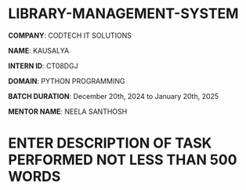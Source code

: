 # LIBRARY-MANAGEMENT-SYSTEM

**COMPANY**: CODTECH IT SOLUTIONS

**NAME**: KAUSALYA

**INTERN ID**: CT08DGJ

**DOMAIN**: PYTHON PROGRAMMING

**BATCH DURATION**:  December 20th, 2024 to January 20th, 2025

**MENTOR NAME**: NEELA SANTHOSH

# ENTER DESCRIPTION OF TASK PERFORMED NOT LESS THAN 500 WORDS
